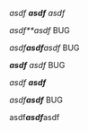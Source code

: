 *asdf **asdf** asdf*

*asdf**asdf* BUG

*asdf**asdf**asdf* BUG

***asdf** asdf* BUG

*asdf **asdf***

*asdf**asdf*** BUG

asdf***asdf***asdf